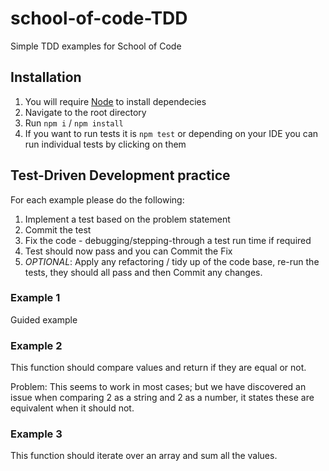 # school-of-code-TDD
Simple TDD examples for School of Code

## Installation
1) You will require [Node](https://nodejs.org/en/) to install dependecies
2) Navigate to the root directory
3) Run `npm i` / `npm install`
4) If you want to run tests it is `npm test` or depending on your IDE you can run individual tests by clicking on them


## Test-Driven Development practice
For each example please do the following:
1) Implement a test based on the problem statement
2) Commit the test
3) Fix the code - debugging/stepping-through a test run time if required
4) Test should now pass and you can Commit the Fix
5) _OPTIONAL_: Apply any refactoring / tidy up of the code base, re-run the tests, they should all pass and then Commit any changes.

### Example 1
Guided example

### Example 2 
This function should compare values and return if they are equal or not.

Problem:
This seems to work in most cases; but we have discovered an issue when comparing 2 as a string and 2 as a number, 
it states these are equivalent when it should not.

### Example 3
This function should iterate over an array and sum all the values.